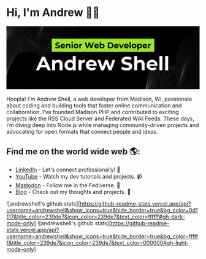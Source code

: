 # Hi, I'm Andrew 👋🏻

<img src="https://raw.githubusercontent.com/andrewshell/andrewshell/master/banner.png" alt="banner that says Andrew Shell, Senior Web Developer, and a photo of Andrew with a text bubble saying Hoopla!">

Hoopla! I'm Andrew Shell, a web developer from Madison, WI, passionate about coding and building tools that foster online communication and collaboration. I’ve founded Madison PHP and contributed to exciting projects like the RSS Cloud Server and Federated Wiki Feeds. These days, I’m diving deep into Node.js while managing community-driven projects and advocating for open formats that connect people and ideas.


## Find me on the world wide web 🌎:

- [LinkedIn](https://www.linkedin.com/in/andrewshell/) - Let's connect professionally! 💼  
- [YouTube](https://www.youtube.com/@AndrewShellDev) - Watch my dev tutorials and projects. 📹  
- [Mastodon](https://indieweb.social/@andrewshell) - Follow me in the Fediverse. 🐘  
- [Blog](https://blog.andrewshell.org/) - Check out my thoughts and projects. 📝  

![andrewshell's github stats][https://github-readme-stats.vercel.app/api?username=andrewshell&show_icons=true&hide_border=true&bg_color=0d1117&title_color=239de7&icon_color=239de7&text_color=ffffff#gh-dark-mode-only]
![andrewshell's github stats][https://github-readme-stats.vercel.app/api?username=andrewshell&show_icons=true&hide_border=true&bg_color=ffffff&title_color=239de7&icon_color=239de7&text_color=000000#gh-light-mode-only]
